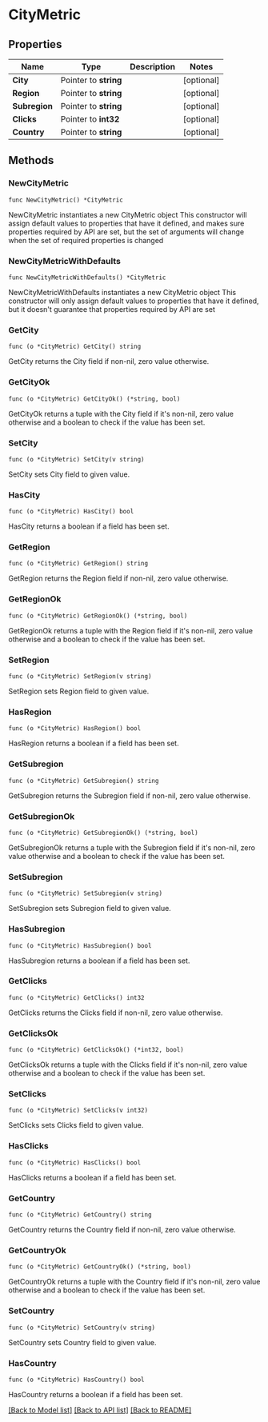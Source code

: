 # CityMetric

## Properties

Name | Type | Description | Notes
------------ | ------------- | ------------- | -------------
**City** | Pointer to **string** |  | [optional] 
**Region** | Pointer to **string** |  | [optional] 
**Subregion** | Pointer to **string** |  | [optional] 
**Clicks** | Pointer to **int32** |  | [optional] 
**Country** | Pointer to **string** |  | [optional] 

## Methods

### NewCityMetric

`func NewCityMetric() *CityMetric`

NewCityMetric instantiates a new CityMetric object
This constructor will assign default values to properties that have it defined,
and makes sure properties required by API are set, but the set of arguments
will change when the set of required properties is changed

### NewCityMetricWithDefaults

`func NewCityMetricWithDefaults() *CityMetric`

NewCityMetricWithDefaults instantiates a new CityMetric object
This constructor will only assign default values to properties that have it defined,
but it doesn't guarantee that properties required by API are set

### GetCity

`func (o *CityMetric) GetCity() string`

GetCity returns the City field if non-nil, zero value otherwise.

### GetCityOk

`func (o *CityMetric) GetCityOk() (*string, bool)`

GetCityOk returns a tuple with the City field if it's non-nil, zero value otherwise
and a boolean to check if the value has been set.

### SetCity

`func (o *CityMetric) SetCity(v string)`

SetCity sets City field to given value.

### HasCity

`func (o *CityMetric) HasCity() bool`

HasCity returns a boolean if a field has been set.

### GetRegion

`func (o *CityMetric) GetRegion() string`

GetRegion returns the Region field if non-nil, zero value otherwise.

### GetRegionOk

`func (o *CityMetric) GetRegionOk() (*string, bool)`

GetRegionOk returns a tuple with the Region field if it's non-nil, zero value otherwise
and a boolean to check if the value has been set.

### SetRegion

`func (o *CityMetric) SetRegion(v string)`

SetRegion sets Region field to given value.

### HasRegion

`func (o *CityMetric) HasRegion() bool`

HasRegion returns a boolean if a field has been set.

### GetSubregion

`func (o *CityMetric) GetSubregion() string`

GetSubregion returns the Subregion field if non-nil, zero value otherwise.

### GetSubregionOk

`func (o *CityMetric) GetSubregionOk() (*string, bool)`

GetSubregionOk returns a tuple with the Subregion field if it's non-nil, zero value otherwise
and a boolean to check if the value has been set.

### SetSubregion

`func (o *CityMetric) SetSubregion(v string)`

SetSubregion sets Subregion field to given value.

### HasSubregion

`func (o *CityMetric) HasSubregion() bool`

HasSubregion returns a boolean if a field has been set.

### GetClicks

`func (o *CityMetric) GetClicks() int32`

GetClicks returns the Clicks field if non-nil, zero value otherwise.

### GetClicksOk

`func (o *CityMetric) GetClicksOk() (*int32, bool)`

GetClicksOk returns a tuple with the Clicks field if it's non-nil, zero value otherwise
and a boolean to check if the value has been set.

### SetClicks

`func (o *CityMetric) SetClicks(v int32)`

SetClicks sets Clicks field to given value.

### HasClicks

`func (o *CityMetric) HasClicks() bool`

HasClicks returns a boolean if a field has been set.

### GetCountry

`func (o *CityMetric) GetCountry() string`

GetCountry returns the Country field if non-nil, zero value otherwise.

### GetCountryOk

`func (o *CityMetric) GetCountryOk() (*string, bool)`

GetCountryOk returns a tuple with the Country field if it's non-nil, zero value otherwise
and a boolean to check if the value has been set.

### SetCountry

`func (o *CityMetric) SetCountry(v string)`

SetCountry sets Country field to given value.

### HasCountry

`func (o *CityMetric) HasCountry() bool`

HasCountry returns a boolean if a field has been set.


[[Back to Model list]](../README.md#documentation-for-models) [[Back to API list]](../README.md#documentation-for-api-endpoints) [[Back to README]](../README.md)



